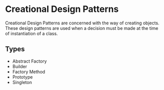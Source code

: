 Creational Design Patterns
==========================

Creational Design Patterns are concerned with the way of creating objects. These design patterns are used when a decision must be made at the time of instantiation of a class. 

Types
-----

- Abstract Factory
- Builder
- Factory Method
- Prototype
- Singleton

